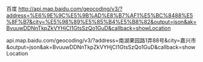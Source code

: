 百度
http://api.map.baidu.com/geocoding/v3/?address=%E6%9E%9C%E5%9B%AD%E8%B7%AF1%E5%BC%8488%E5%8F%B7&city=%E5%98%89%E5%85%B4%E5%B8%82&output=json&ak=BvuuwDDNnTkpZkVYHjCI1GtsSzQo1GuD&callback=showLocation


api.map.baidu.com/geocoding/v3/?address=南湖果园路1弄88号&city=嘉兴市&output=json&ak=BvuuwDDNnTkpZkVYHjCI1GtsSzQo1GuD&callback=showLocation